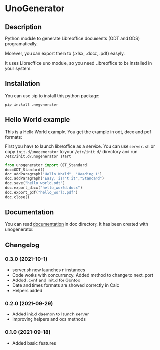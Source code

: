 # UnoGenerator
## Description
Python module to generate Libreoffice documents (ODT and ODS) programatically.

Morever, you can export them to (.xlsx, .docx, .pdf) easyly.

It uses Libreoffice uno module, so you need Libreoffice to be installed in your system.

## Installation
You can use pip to install this python package:

`pip install unogenerator`

## Hello World example

This is a Hello World example. You get the example in odt, docx and pdf formats:

First you have to launch libreoffice as a service. You can use `server.sh` or copy `init.d/unogenerator` to your `/etc/init.d/` directory and run `/etc/init.d/unogenerator start`

```python
from unogenerator import ODT_Standard
doc=ODT_Standard()
doc.addParagraph("Hello World", "Heading 1")
doc.addParagraph("Easy, isn't it","Standard")
doc.save("hello_world.odt")
doc.export_docx("hello_world.docx")
doc.export_pdf("hello_world.pdf")
doc.close()
```

## Documentation
You can read [documentation](https://github.com/turulomio/unogenerator/blob/main/doc/unogenerator_documentation_en.odt?raw=true) in doc directory. It has been created with unogenerator.

## Changelog

### 0.3.0 (2021-10-1)
- server.sh now launches n instances
- Code works with concurrency. Added method to change to next_port
- Added .conf and init.d for Gentoo
- Date and times formats are showed correctly in Calc
- Helpers added

### 0.2.0 (2021-09-29)
- Added init.d daemon to launch server
- Improving helpers and ods methods

### 0.1.0 (2021-09-18)
- Added basic features
